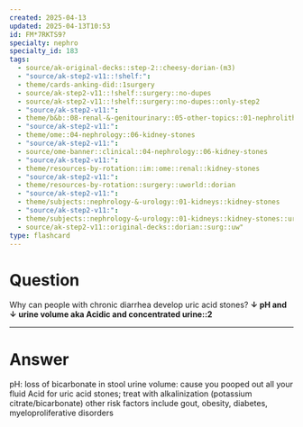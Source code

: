 ```yaml
---
created: 2025-04-13
updated: 2025-04-13T10:53
id: FM*7RKTS9?
specialty: nephro
specialty_id: 183
tags:
  - source/ak-original-decks::step-2::cheesy-dorian-(m3)
  - "source/ak-step2-v11::!shelf:": 
  - theme/cards-anking-did::1surgery
  - source/ak-step2-v11::!shelf::surgery::no-dupes
  - source/ak-step2-v11::!shelf::surgery::no-dupes::only-step2
  - "source/ak-step2-v11:": 
  - theme/b&b::08-renal-&-genitourinary::05-other-topics::01-nephrolithiasis
  - "source/ak-step2-v11:": 
  - theme/ome::04-nephrology::06-kidney-stones
  - "source/ak-step2-v11:": 
  - source/ome-banner::clinical::04-nephrology::06-kidney-stones
  - "source/ak-step2-v11:": 
  - theme/resources-by-rotation::im::ome::renal::kidney-stones
  - "source/ak-step2-v11:": 
  - theme/resources-by-rotation::surgery::uworld::dorian
  - "source/ak-step2-v11:": 
  - theme/subjects::nephrology-&-urology::01-kidneys::kidney-stones
  - "source/ak-step2-v11:": 
  - theme/subjects::nephrology-&-urology::01-kidneys::kidney-stones::uric-acid-stones
  - source/ak-step2-v11::original-decks::dorian::surg::uw"
type: flashcard
---
```


# Question
Why can people with chronic diarrhea develop uric acid stones?   **↓ pH and ↓ urine volume aka Acidic and concentrated urine::2**

---

# Answer
pH: loss of bicarbonate in stool urine volume: cause you pooped out all your fluid Acid for uric acid stones; treat with alkalinization (potassium citrate/bicarbonate) other risk factors include gout, obesity, diabetes, myeloproliferative disorders